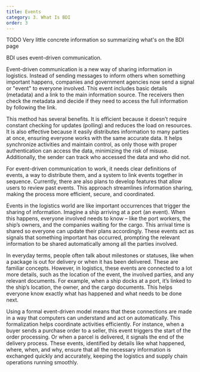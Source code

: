 ```yaml
---
title: Events
category: 3. What Is BDI
order: 3
---
```


TODO Very little concrete information so summarizing what's on the BDI page

BDI uses event-driven communication.

Event-driven communication is a new way of sharing information in logistics. Instead of sending messages to inform others when something important happens, companies and government agencies now send a signal or "event" to everyone involved. This event includes basic details (metadata) and a link to the main information source. The receivers then check the metadata and decide if they need to access the full information by following the link.

This method has several benefits. It is efficient because it doesn’t require constant checking for updates (polling) and reduces the load on resources. It is also effective because it easily distributes information to many parties at once, ensuring everyone works with the same accurate data. It helps synchronize activities and maintain control, as only those with proper authentication can access the data, minimizing the risk of misuse. Additionally, the sender can track who accessed the data and who did not.

For event-driven communication to work, it needs clear definitions of events, a way to distribute them, and a system to link events together in sequence. Currently, there are also plans to develop features that allow users to review past events. This approach streamlines information sharing, making the process more efficient, secure, and coordinated.

Events in the logistics world are like important occurrences that trigger the sharing of information. Imagine a ship arriving at a port (an event). When this happens, everyone involved needs to know – like the port workers, the ship’s owners, and the companies waiting for the cargo. This arrival time is shared so everyone can update their plans accordingly. These events act as signals that something important has occurred, prompting the relevant information to be shared automatically among all the parties involved.

In everyday terms, people often talk about milestones or statuses, like when a package is out for delivery or when it has been delivered. These are familiar concepts. However, in logistics, these events are connected to a lot more details, such as the location of the event, the involved parties, and any relevant documents. For example, when a ship docks at a port, it’s linked to the ship’s location, the owner, and the cargo documents. This helps everyone know exactly what has happened and what needs to be done next.

Using a formal event-driven model means that these connections are made in a way that computers can understand and act on automatically. This formalization helps coordinate activities efficiently. For instance, when a buyer sends a purchase order to a seller, this event triggers the start of the order processing. Or when a parcel is delivered, it signals the end of the delivery process. These events, identified by details like what happened, where, when, and why, ensure that all the necessary information is exchanged quickly and accurately, keeping the logistics and supply chain operations running smoothly.
